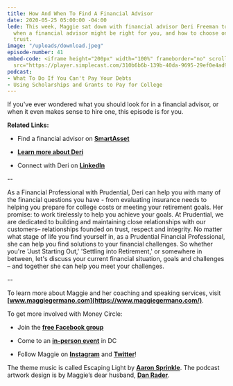 ```yaml
---
title: How And When To Find A Financial Advisor
date: 2020-05-25 05:00:00 -04:00
lede: This week, Maggie sat down with financial advisor Deri Freeman to talk about
  when a financial advisor might be right for you, and how to choose one that you
  trust.
image: "/uploads/download.jpeg"
episode-number: 41
embed-code: <iframe height="200px" width="100%" frameborder="no" scrolling="no" seamless
  src="https://player.simplecast.com/310b6b6b-139b-40da-9695-29ef0e4ad915?dark=false"></iframe>
podcast:
- What To Do If You Can't Pay Your Debts
- Using Scholarships and Grants to Pay for College
---
```


If you've ever wondered what you should look for in a financial advisor, or when it even makes sense to hire one, this episode is for you.

**Related Links:**

* Find a financial advisor on **[SmartAsset](https://smartasset.com/retirement/financial-advisor)**

* **[Learn more about Deri](https://www.prudential.com/advisor/derilyn-freeman)**

* Connect with Deri on **[LinkedIn](https://www.linkedin.com/in/derilynfreeman/)**

--

As a Financial Professional with Prudential, Deri can help you with many of the financial questions you have - from evaluating insurance needs to helping you prepare for college costs or meeting your retirement goals. Her promise: to work tirelessly to help you achieve your goals. At Prudential, we are dedicated to building and maintaining close relationships with our customers– relationships founded on trust, respect and integrity. No matter what stage of life you find yourself in, as a Prudential Financial Professional, she can help you find solutions to your financial challenges. So whether you're 'Just Starting Out,' 'Settling into Retirement,' or somewhere in between, let's discuss your current financial situation, goals and challenges – and together she can help you meet your challenges.

--

To learn more about Maggie and her coaching and speaking services, visit **[www.maggiegermano.com](https://www.maggiegermano.com/)**.

To get more involved with Money Circle:

* Join the **[free Facebook group](https://www.facebook.com/groups/MoneyCircleGroup)**

* Come to an **[in-person event](https://www.maggiegermano.com/moneycircle/)** in DC

* Follow Maggie on **[Instagram](https://dashboard.simplecast.com/episodes/www.instagram.com/maggiegermano)** and **[Twitter](https://dashboard.simplecast.com/episodes/www.twitter.com/maggiegermano)**!

The theme music is called Escaping Light by **[Aaron Sprinkle](http://aaronsprinklemusic.com/)**. The podcast artwork design is by Maggie’s dear husband, **[Dan Rader](https://danrdesign.com/)**.
